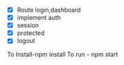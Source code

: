 - [x] Route login,dashboard
- [x] implement auth
- [x] session
- [x] protected
- [x] logout

To Install-npm install
To run - npm start